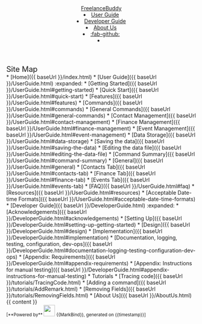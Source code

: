 <head-bottom>
  <link rel="stylesheet" href="{{baseUrl}}/stylesheets/main.css">
</head-bottom>

<header sticky>
  <navbar type="dark">
    <a slot="brand" href="{{baseUrl}}/index.html" title="Home" class="navbar-brand">FreelanceBuddy</a>
    <li><a href="{{baseUrl}}/UserGuide.html" class="nav-link">User Guide</a></li>
    <li><a href="{{baseUrl}}/DeveloperGuide.html" class="nav-link">Developer Guide</a></li>
    <li><a href="{{baseUrl}}/AboutUs.html" class="nav-link">About Us</a></li>
    <li><a href="https://github.com/se-edu/addressbook-level3" target="_blank" class="nav-link"><md>:fab-github:</md></a>
    </li>
    <li slot="right">
      <form class="navbar-form">
        <searchbar :data="searchData" placeholder="Search" :on-hit="searchCallback" menu-align-right></searchbar>
      </form>
    </li>
  </navbar>
</header>

<div id="flex-body">
  <nav id="site-nav">
    <div class="site-nav-top">
      <div class="fw-bold mb-2" style="font-size: 1.25rem;">Site Map</div>
    </div>
    <div class="nav-component slim-scroll">
      <site-nav>
* [Home]({{ baseUrl }}/index.html)
* [User Guide]({{ baseUrl }}/UserGuide.html) :expanded:
  * [Getting Started]({{ baseUrl }}/UserGuide.html#getting-started)
    * [Quick Start]({{ baseUrl }}/UserGuide.html#quick-start)
    * [Features]({{ baseUrl }}/UserGuide.html#features)
  * [Commands]({{ baseUrl }}/UserGuide.html#commands)
    * [General Commands]({{ baseUrl }}/UserGuide.html#general-commands)
    * [Contact Management]({{ baseUrl }}/UserGuide.html#contact-management)
    * [Finance Management]({{ baseUrl }}/UserGuide.html#finance-management)
    * [Event Management]({{ baseUrl }}/UserGuide.html#event-management)
  * [Data Storage]({{ baseUrl }}/UserGuide.html#data-storage)
    * [Saving the data]({{ baseUrl }}/UserGuide.html#saving-the-data)
    * [Editing the data file]({{ baseUrl }}/UserGuide.html#editing-the-data-file)
  * [Command Summary]({{ baseUrl }}/UserGuide.html#command-summary)
    * [General]({{ baseUrl }}/UserGuide.html#general)
    * [Contacts Tab]({{ baseUrl }}/UserGuide.html#contacts-tab)
    * [Finance Tab]({{ baseUrl }}/UserGuide.html#finance-tab)
    * [Events Tab]({{ baseUrl }}/UserGuide.html#events-tab)
  * [FAQ]({{ baseUrl }}/UserGuide.html#faq)
  * [Resources]({{ baseUrl }}/UserGuide.html#resources)
    * [Acceptable Date-time Formats]({{ baseUrl }}/UserGuide.html#acceptable-date-time-formats)
* [Developer Guide]({{ baseUrl }}/DeveloperGuide.html) :expanded:
  * [Acknowledgements]({{ baseUrl }}/DeveloperGuide.html#acknowledgements)
  * [Setting Up]({{ baseUrl }}/DeveloperGuide.html#setting-up-getting-started)
  * [Design]({{ baseUrl }}/DeveloperGuide.html#design)
  * [Implementation]({{ baseUrl }}/DeveloperGuide.html#implementation)
  * [Documentation, logging, testing, configuration, dev-ops]({{ baseUrl }}/DeveloperGuide.html#documentation-logging-testing-configuration-dev-ops)
  * [Appendix: Requirements]({{ baseUrl }}/DeveloperGuide.html#appendix-requirements)
  * [Appendix: Instructions for manual testing]({{ baseUrl }}/DeveloperGuide.html#appendix-instructions-for-manual-testing)
* Tutorials
  * [Tracing code]({{ baseUrl }}/tutorials/TracingCode.html)
  * [Adding a command]({{ baseUrl }}/tutorials/AddRemark.html)
  * [Removing Fields]({{ baseUrl }}/tutorials/RemovingFields.html)
* [About Us]({{ baseUrl }}/AboutUs.html)
      </site-nav>
    </div>
  </nav>
  <div id="content-wrapper">
    {{ content }}
  </div>
  <nav id="page-nav">
    <div class="nav-component slim-scroll">
      <page-nav />
    </div>
  </nav>
  <scroll-top-button></scroll-top-button>
</div>

<footer>
  <!-- Support MarkBind by including a link to us on your landing page! -->
  <div class="text-center">
    <small>[<md>**Powered by**</md> <img src="https://markbind.org/favicon.ico" width="30"> {{MarkBind}}, generated on {{timestamp}}]</small>
  </div>
</footer>
